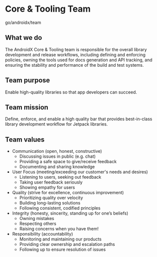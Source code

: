 # Core & Tooling Team

go/androidx/team

<!--*
# Document freshness: For more information, see go/fresh-source.
freshness: { owner: 'alanv' reviewed: '2022-06-10' }
*-->

## What we do

The AndroidX Core & Tooling team is responsible for the overall library
development and release workflows, including defining and enforcing policies,
owning the tools used for docs generation and API tracking, and ensuring the
stability and performance of the build and test systems.

## Team purpose

Enable high-quality libraries so that app developers can succeed.

## Team mission

Define, enforce, and enable a high quality bar that provides best-in-class
library development workflow for Jetpack libraries.

## Team values

-   Communication (open, honest, constructive)
    -   Discussing issues in public (e.g. chat)
    -   Providing a safe space to give/receive feedback
    -   Documenting and sharing knowledge
-   User Focus (meeting/exceeding our customer's needs and desires)
    -   Listening to users, seeking out feedback
    -   Taking user feedback seriously
    -   Showing empathy for users
-   Quality (strive for excellence, continuous improvement)
    -   Prioritizing quality over velocity
    -   Building long-lasting solutions
    -   Following consistent, codified principles
-   Integrity (honesty, sincerity, standing up for one’s beliefs)
    -   Owning mistakes
    -   Respecting others
    -   Raising concerns when you have them!
-   Responsibility (accountability)
    -   Monitoring and maintaining our products
    -   Providing clear ownership and escalation paths
    -   Following up to ensure resolution of issues
